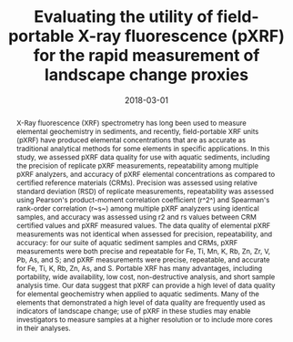 ---
abstract: "X-Ray fluorescence (XRF) spectrometry has long been used to measure elemental geochemistry in sediments, and recently, field-portable XRF units (pXRF) have produced elemental concentrations that are as accurate as traditional analytical methods for some elements in specific applications. In this study, we assessed pXRF data quality for use with aquatic sediments, including the precision of replicate pXRF measurements, repeatability among multiple pXRF analyzers, and accuracy of pXRF elemental concentrations as compared to certified reference materials (CRMs). Precision was assessed using relative standard deviation (RSD) of replicate measurements, repeatability was assessed using Pearson's product-moment correlation coefficient (r^2^) and Spearman's rank-order correlation (r~s~) among multiple pXRF analyzers using identical
samples, and accuracy was assessed using r2 and rs values between CRM certified values and pXRF measured values. The data quality of elemental pXRF measurements was not identical when assessed for precision, repeatability, and accuracy: for our suite of aquatic sediment samples and CRMs, pXRF measurements were both precise and repeatable for Fe, Ti, Mn, K, Rb, Zn, Zr, V, Pb, As, and S; and pXRF measurements were precise, repeatable, and accurate for Fe, Ti, K, Rb, Zn, As, and S. Portable XRF has many advantages, including portability, wide availability, low cost, non-destructive analysis, and short sample analysis time. Our data suggest that pXRF can provide a high level of data quality for elemental geochemistry when applied to aquatic sediments. Many of the elements that demonstrated a high level of data quality are frequently used as indicators of landscape change; use of pXRF in these studies may enable investigators to measure samples at a higher resolution or to include more cores in their analyses."
authors: ["admin", "I. S. Spooner", "Chris E. White", "Graham A. Gagnon"]
date: "2018-03-01"
doi: "10.1130/abs/2018NE-310613"
featured: false
image:
  caption: ""
  focal_point: ""
  preview_only: false
projects: []
publication: "Geological Society of America Northeast Section"
publication_short: ""
publication_types: ["1"]
summary: ""
tags: []
title: "Evaluating the utility of field-portable X-ray fluorescence (pXRF) for the rapid measurement of landscape change proxies"
url_code: ""
url_dataset: ""
url_pdf: ""
url_poster: ""
url_project: ""
url_slides: ""
url_source: ""
url_video: ""
---